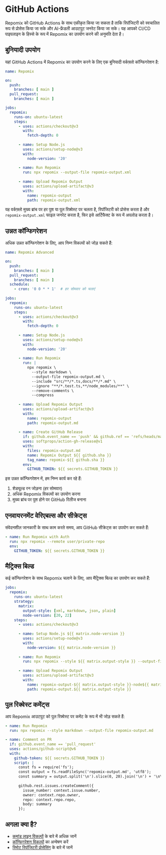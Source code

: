 # GitHub Actions

Repomix को GitHub Actions के साथ एकीकृत किया जा सकता है ताकि रिपॉजिटरी को स्वचालित रूप से प्रोसेस किया जा सके और AI-फ्रेंडली आउटपुट जनरेट किया जा सके। यह आपको CI/CD पाइपलाइन के हिस्से के रूप में Repomix का उपयोग करने की अनुमति देता है।

## बुनियादी उपयोग

यहां GitHub Actions में Repomix का उपयोग करने के लिए एक बुनियादी वर्कफ़्लो कॉन्फिगरेशन है:

```yaml
name: Repomix

on:
  push:
    branches: [ main ]
  pull_request:
    branches: [ main ]

jobs:
  repomix:
    runs-on: ubuntu-latest
    steps:
      - uses: actions/checkout@v3
        with:
          fetch-depth: 0
      
      - name: Setup Node.js
        uses: actions/setup-node@v3
        with:
          node-version: '20'
      
      - name: Run Repomix
        run: npx repomix --output-file repomix-output.xml
      
      - name: Upload Repomix Output
        uses: actions/upload-artifact@v3
        with:
          name: repomix-output
          path: repomix-output.xml
```

यह वर्कफ़्लो मुख्य ब्रांच पर हर पुश या पुल रिक्वेस्ट पर चलता है, रिपॉजिटरी को प्रोसेस करता है और `repomix-output.xml` फाइल जनरेट करता है, फिर इसे आर्टिफैक्ट के रूप में अपलोड करता है।

## उन्नत कॉन्फिगरेशन

अधिक उन्नत कॉन्फिगरेशन के लिए, आप निम्न विकल्पों को जोड़ सकते हैं:

```yaml
name: Repomix Advanced

on:
  push:
    branches: [ main ]
  pull_request:
    branches: [ main ]
  schedule:
    - cron: '0 0 * * 1'  # हर सोमवार को चलाएं
  
jobs:
  repomix:
    runs-on: ubuntu-latest
    steps:
      - uses: actions/checkout@v3
        with:
          fetch-depth: 0
      
      - name: Setup Node.js
        uses: actions/setup-node@v3
        with:
          node-version: '20'
      
      - name: Run Repomix
        run: |
          npx repomix \
            --style markdown \
            --output-file repomix-output.md \
            --include "src/**/*.ts,docs/**/*.md" \
            --ignore "**/*.test.ts,**/node_modules/**" \
            --remove-comments \
            --compress
      
      - name: Upload Repomix Output
        uses: actions/upload-artifact@v3
        with:
          name: repomix-output
          path: repomix-output.md
      
      - name: Create GitHub Release
        if: github.event_name == 'push' && github.ref == 'refs/heads/main'
        uses: softprops/action-gh-release@v1
        with:
          files: repomix-output.md
          name: Repomix Output ${{ github.sha }}
          tag_name: repomix-${{ github.sha }}
        env:
          GITHUB_TOKEN: ${{ secrets.GITHUB_TOKEN }}
```

इस उन्नत कॉन्फिगरेशन में, हम निम्न कार्य कर रहे हैं:

1. शेड्यूल्ड रन जोड़ना (हर सोमवार)
2. अधिक Repomix विकल्पों का उपयोग करना
3. मुख्य ब्रांच पर पुश होने पर GitHub रिलीज बनाना

## एनवायरनमेंट वेरिएबल्स और सीक्रेट्स

संवेदनशील जानकारी के साथ काम करते समय, आप GitHub सीक्रेट्स का उपयोग कर सकते हैं:

```yaml
- name: Run Repomix with Auth
  run: npx repomix --remote user/private-repo
  env:
    GITHUB_TOKEN: ${{ secrets.GITHUB_TOKEN }}
```

## मैट्रिक्स बिल्ड

कई कॉन्फिगरेशन के साथ Repomix चलाने के लिए, आप मैट्रिक्स बिल्ड का उपयोग कर सकते हैं:

```yaml
jobs:
  repomix:
    runs-on: ubuntu-latest
    strategy:
      matrix:
        output-style: [xml, markdown, json, plain]
        node-version: [20, 22]
    steps:
      - uses: actions/checkout@v3
      
      - name: Setup Node.js ${{ matrix.node-version }}
        uses: actions/setup-node@v3
        with:
          node-version: ${{ matrix.node-version }}
      
      - name: Run Repomix
        run: npx repomix --style ${{ matrix.output-style }} --output-file repomix-output.${{ matrix.output-style }}
      
      - name: Upload Repomix Output
        uses: actions/upload-artifact@v3
        with:
          name: repomix-output-${{ matrix.output-style }}-node${{ matrix.node-version }}
          path: repomix-output.${{ matrix.output-style }}
```

## पुल रिक्वेस्ट कमेंट्स

आप Repomix आउटपुट को पुल रिक्वेस्ट पर कमेंट के रूप में भी जोड़ सकते हैं:

```yaml
- name: Run Repomix
  run: npx repomix --style markdown --output-file repomix-output.md

- name: Comment on PR
  if: github.event_name == 'pull_request'
  uses: actions/github-script@v6
  with:
    github-token: ${{ secrets.GITHUB_TOKEN }}
    script: |
      const fs = require('fs');
      const output = fs.readFileSync('repomix-output.md', 'utf8');
      const summary = output.split('\n').slice(0, 20).join('\n') + '\n\n[Full output attached as artifact]';
      
      github.rest.issues.createComment({
        issue_number: context.issue.number,
        owner: context.repo.owner,
        repo: context.repo.repo,
        body: summary
      });
```

## अगला क्या है?

- [कमांड लाइन विकल्पों](command-line-options.md) के बारे में अधिक जानें
- [कॉन्फिगरेशन विकल्पों](configuration.md) का अन्वेषण करें
- [रिमोट रिपॉजिटरी प्रोसेसिंग](remote-repository-processing.md) के बारे में जानें
